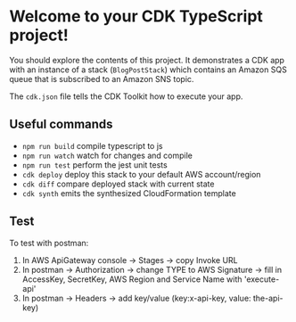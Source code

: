 # Welcome to your CDK TypeScript project!

You should explore the contents of this project. It demonstrates a CDK app with an instance of a stack (`BlogPostStack`)
which contains an Amazon SQS queue that is subscribed to an Amazon SNS topic.

The `cdk.json` file tells the CDK Toolkit how to execute your app.

## Useful commands

 * `npm run build`   compile typescript to js
 * `npm run watch`   watch for changes and compile
 * `npm run test`    perform the jest unit tests
 * `cdk deploy`      deploy this stack to your default AWS account/region
 * `cdk diff`        compare deployed stack with current state
 * `cdk synth`       emits the synthesized CloudFormation template

 ## Test

 To test with postman:

 1. In AWS ApiGateway console -> Stages -> copy Invoke URL
 2. In postman -> Authorization -> change TYPE to AWS Signature -> fill in AccessKey, SecretKey, AWS Region and Service Name with 'execute-api'
 3. In postman -> Headers -> add key/value (key:x-api-key, value: the-api-key)